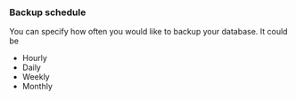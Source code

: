 

### Backup schedule

You can specify how often you would like to backup your database. It could be

- Hourly 
- Daily 
- Weekly 
- Monthly 


